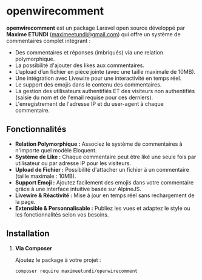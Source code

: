 # openwirecomment

**openwirecomment** est un package Laravel open source développé par **Maxime ETUNDI** (maximeetundi@gmail.com) qui offre un système de commentaires complet intégrant :

- Des commentaires et réponses (imbriqués) via une relation polymorphique.
- La possibilité d'ajouter des likes aux commentaires.
- L’upload d’un fichier en pièce jointe (avec une taille maximale de 10MB).
- Une intégration avec Livewire pour une interactivité en temps réel.
- Le support des emojis dans le contenu des commentaires.
- La gestion des utilisateurs authentifiés ET des visiteurs non authentifiés (saisie du nom et de l'email requise pour ces derniers).
- L'enregistrement de l'adresse IP et du user-agent à chaque commentaire.

## Fonctionnalités

- **Relation Polymorphique :** Associez le système de commentaires à n'importe quel modèle Eloquent.
- **Système de Like :** Chaque commentaire peut être liké une seule fois par utilisateur ou par adresse IP pour les visiteurs.
- **Upload de Fichier :** Possibilité d'attacher un fichier à un commentaire (taille maximale : 10MB).
- **Support Emoji :** Ajoutez facilement des emojis dans votre commentaire grâce à une interface intuitive basée sur AlpineJS.
- **Livewire & Réactivité :** Mise à jour en temps réel sans rechargement de la page.
- **Extensible & Personnalisable :** Publiez les vues et adaptez le style ou les fonctionnalités selon vos besoins.

## Installation

1. **Via Composer**

   Ajoutez le package à votre projet :

   ```bash
   composer require maximeetundi/openwirecomment
